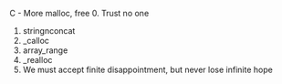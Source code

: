 C - More malloc, free
0. Trust no one
1. stringnconcat
2. _calloc
3. array_range
4. _realloc
5. We must accept finite disappointment, but never lose infinite hope
